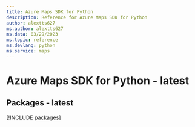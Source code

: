 ```yaml
---
title: Azure Maps SDK for Python
description: Reference for Azure Maps SDK for Python
author: alextts627
ms.author: alextts627
ms.data: 03/29/2023
ms.topic: reference
ms.devlang: python
ms.service: maps
---
```

# Azure Maps SDK for Python - latest
## Packages - latest
[!INCLUDE [packages](maps-index.md)]